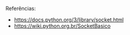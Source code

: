 Referências:
- https://docs.python.org/3/library/socket.html
- https://wiki.python.org.br/SocketBasico
